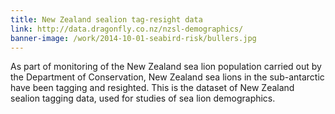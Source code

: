 ```yaml
---
title: New Zealand sealion tag-resight data
link: http://data.dragonfly.co.nz/nzsl-demographics/
banner-image: /work/2014-10-01-seabird-risk/bullers.jpg
---
```


As part of monitoring of the New Zealand sea lion population carried out by the Department of Conservation, New Zealand sea lions in the sub-antarctic have been tagging and resighted. This is the dataset of New Zealand sealion tagging data, used for studies of sea lion demographics. 

<!--more-->